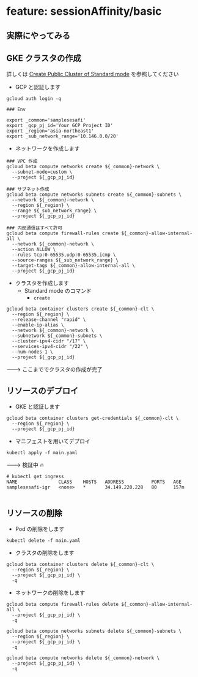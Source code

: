 # feature: sessionAffinity/basic

## 実際にやってみる

## GKE クラスタの作成

詳しくは [Create Public Cluster of Standard mode](../../about-cluster/standard-public-gcloud/) を参照してください

+ GCP と認証します

```
gcloud auth login -q
```

```
### Env

export _common='samplesesafi'
export _gcp_pj_id='Your GCP Project ID'
export _region='asia-northeast1'
export _sub_network_range='10.146.0.0/20'
```

+ ネットワークを作成します

```
### VPC 作成
gcloud beta compute networks create ${_common}-network \
  --subnet-mode=custom \
  --project ${_gcp_pj_id}

### サブネット作成
gcloud beta compute networks subnets create ${_common}-subnets \
  --network ${_common}-network \
  --region ${_region} \
  --range ${_sub_network_range} \
  --project ${_gcp_pj_id}

### 内部通信はすべて許可
gcloud beta compute firewall-rules create ${_common}-allow-internal-all \
  --network ${_common}-network \
  --action ALLOW \
  --rules tcp:0-65535,udp:0-65535,icmp \
  --source-ranges ${_sub_network_range} \
  --target-tags ${_common}-allow-internal-all \
  --project ${_gcp_pj_id}
```

+ クラスタを作成します
  + Standard mode のコマンド
    + `create`

```
gcloud beta container clusters create ${_common}-clt \
  --region ${_region} \
  --release-channel "rapid" \
  --enable-ip-alias \
  --network ${_common}-network \
  --subnetwork ${_common}-subnets \
  --cluster-ipv4-cidr "/17" \
  --services-ipv4-cidr "/22" \
  --num-nodes 1 \
  --project ${_gcp_pj_id}
```

---> ここまででクラスタの作成が完了

## リソースのデプロイ

+ GKE と認証します

```
gcloud beta container clusters get-credentials ${_common}-clt \
  --region ${_region} \
  --project ${_gcp_pj_id}
```

+ マニフェストを用いてデプロイ

```
kubectl apply -f main.yaml
```






---> 検証中 :fire:












```
# kubectl get ingress
NAME               CLASS    HOSTS   ADDRESS          PORTS   AGE
samplesesafi-igr   <none>   *       34.149.220.228   80      157m
```

```

```


## リソースの削除


+ Pod の削除をします

```
kubectl delete -f main.yaml
```

+ クラスタの削除をします

```
gcloud beta container clusters delete ${_common}-clt \
  --region ${_region} \
  --project ${_gcp_pj_id} \
  -q
```

+ ネットワークの削除をします

```
gcloud beta compute firewall-rules delete ${_common}-allow-internal-all \
  --project ${_gcp_pj_id} \
  -q
```
```
gcloud beta compute networks subnets delete ${_common}-subnets \
  --region ${_region} \
  --project ${_gcp_pj_id} \
  -q
```
```
gcloud beta compute networks delete ${_common}-network \
  --project ${_gcp_pj_id} \
  -q
```
